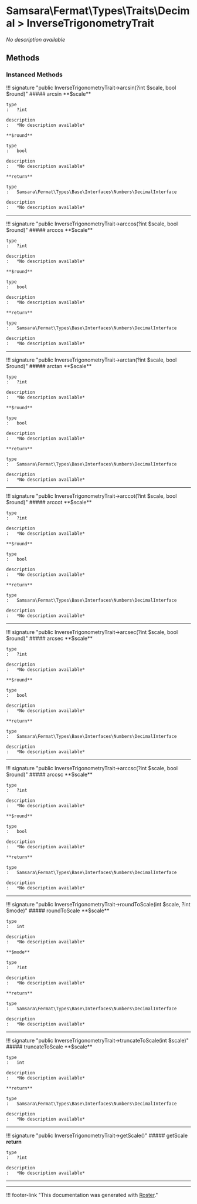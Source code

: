 # Samsara\Fermat\Types\Traits\Decimal > InverseTrigonometryTrait

*No description available*


## Methods


### Instanced Methods

!!! signature "public InverseTrigonometryTrait->arcsin(?int $scale, bool $round)"
    ##### arcsin
    **$scale**

    type
    :   ?int

    description
    :   *No description available*

    **$round**

    type
    :   bool

    description
    :   *No description available*

    **return**

    type
    :   Samsara\Fermat\Types\Base\Interfaces\Numbers\DecimalInterface

    description
    :   *No description available*
    
---

!!! signature "public InverseTrigonometryTrait->arccos(?int $scale, bool $round)"
    ##### arccos
    **$scale**

    type
    :   ?int

    description
    :   *No description available*

    **$round**

    type
    :   bool

    description
    :   *No description available*

    **return**

    type
    :   Samsara\Fermat\Types\Base\Interfaces\Numbers\DecimalInterface

    description
    :   *No description available*
    
---

!!! signature "public InverseTrigonometryTrait->arctan(?int $scale, bool $round)"
    ##### arctan
    **$scale**

    type
    :   ?int

    description
    :   *No description available*

    **$round**

    type
    :   bool

    description
    :   *No description available*

    **return**

    type
    :   Samsara\Fermat\Types\Base\Interfaces\Numbers\DecimalInterface

    description
    :   *No description available*
    
---

!!! signature "public InverseTrigonometryTrait->arccot(?int $scale, bool $round)"
    ##### arccot
    **$scale**

    type
    :   ?int

    description
    :   *No description available*

    **$round**

    type
    :   bool

    description
    :   *No description available*

    **return**

    type
    :   Samsara\Fermat\Types\Base\Interfaces\Numbers\DecimalInterface

    description
    :   *No description available*
    
---

!!! signature "public InverseTrigonometryTrait->arcsec(?int $scale, bool $round)"
    ##### arcsec
    **$scale**

    type
    :   ?int

    description
    :   *No description available*

    **$round**

    type
    :   bool

    description
    :   *No description available*

    **return**

    type
    :   Samsara\Fermat\Types\Base\Interfaces\Numbers\DecimalInterface

    description
    :   *No description available*
    
---

!!! signature "public InverseTrigonometryTrait->arccsc(?int $scale, bool $round)"
    ##### arccsc
    **$scale**

    type
    :   ?int

    description
    :   *No description available*

    **$round**

    type
    :   bool

    description
    :   *No description available*

    **return**

    type
    :   Samsara\Fermat\Types\Base\Interfaces\Numbers\DecimalInterface

    description
    :   *No description available*
    
---

!!! signature "public InverseTrigonometryTrait->roundToScale(int $scale, ?int $mode)"
    ##### roundToScale
    **$scale**

    type
    :   int

    description
    :   *No description available*

    **$mode**

    type
    :   ?int

    description
    :   *No description available*

    **return**

    type
    :   Samsara\Fermat\Types\Base\Interfaces\Numbers\DecimalInterface

    description
    :   *No description available*
    
---

!!! signature "public InverseTrigonometryTrait->truncateToScale(int $scale)"
    ##### truncateToScale
    **$scale**

    type
    :   int

    description
    :   *No description available*

    **return**

    type
    :   Samsara\Fermat\Types\Base\Interfaces\Numbers\DecimalInterface

    description
    :   *No description available*
    
---

!!! signature "public InverseTrigonometryTrait->getScale()"
    ##### getScale
    **return**

    type
    :   ?int

    description
    :   *No description available*
    
---




---
!!! footer-link "This documentation was generated with [Roster](https://jordanrl.github.io/Roster/)."